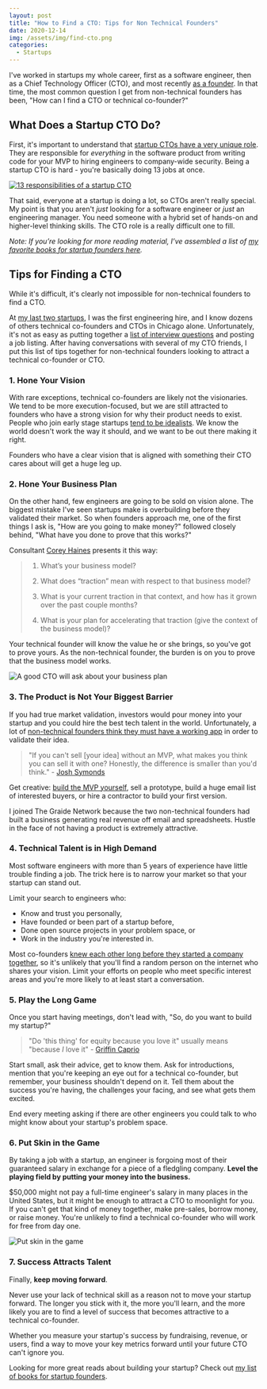 ```yaml
---
layout: post
title: "How to Find a CTO: Tips for Non Technical Founders"
date: 2020-12-14
img: /assets/img/find-cto.png
categories: 
  - Startups
---
```


<!-- ad-banner -->

I've worked in startups my whole career, first as a software engineer, then as a Chief Technology Officer (CTO), and most recently [as a founder](https://www.karllhughes.com/posts/cto-writer). In that time, the most common question I get from non-technical founders has been, "How can I find a CTO or technical co-founder?"

## What Does a Startup CTO Do?
First, it's important to understand that [startup CTOs have a very unique role](https://www.karllhughes.com/posts/roles-of-startup-cto). They are responsible for _everything_ in the software product from writing code for your MVP to hiring engineers to company-wide security. Being a startup CTO is hard - you're basically doing 13 jobs at once.

[![13 responsibilities of a startup CTO](https://i.imgur.com/qmBywUb.jpg)](https://www.karllhughes.com/posts/roles-of-startup-cto)

That said, everyone at a startup is doing a lot, so CTOs aren't really special. My point is that you aren't _just_ looking for a software engineer or _just_ an engineering manager. You need someone with a hybrid set of hands-on and higher-level thinking skills. The CTO role is a really difficult one to fill.

_Note: If you’re looking for more reading material, I’ve assembled a list of [my favorite books for startup founders here](https://www.karllhughes.com/posts/startup-books)._

## Tips for Finding a CTO
While it's difficult, it's clearly not impossible for non-technical founders to find a CTO.

At [my last two startups](/work/), I was the first engineering hire, and I know dozens of others technical co-founders and CTOs in Chicago alone. Unfortunately, it's not as easy as putting together a [list of interview questions](/posts/cto-interview-questions) and posting a job listing. After having conversations with several of my CTO friends, I put this list of tips together for non-technical founders looking to attract a technical co-founder or CTO.

<!-- ad-banner -->

### 1. Hone Your Vision

With rare exceptions, technical co-founders are likely not the visionaries. We tend to be more execution-focused, but we are still attracted to founders who have a strong vision for why their product needs to exist. People who join early stage startups [tend to be idealists](https://www.forbes.com/sites/85broads/2013/11/18/the-millennial-startup-revolution/#51b08ce7622d). We know the world doesn't work the way it should, and we want to be out there making it right.

Founders who have a clear vision that is aligned with something their CTO cares about will get a huge leg up.

### 2. Hone Your Business Plan

On the other hand, few engineers are going to be sold on vision alone. The biggest mistake I've seen startups make is overbuilding before they validated their market. So when founders approach me, one of the first things I ask is, "How are you going to make money?" followed closely behind, "What have you done to prove that this works?"

Consultant [Corey Haines](https://www.linkedin.com/in/coreyhaines/) presents it this way:

> 1) What’s your business model?
>
> 2) What does “traction” mean with respect to that business model?
>
> 3) What is your current traction in that context, and how has it grown over the past couple months?
>
> 4) What is your plan for accelerating that traction (give the context of the business model)?

Your technical founder will know the value he or she brings, so you've got to prove yours. As the non-technical founder, 
the burden is on you to prove that the business model works.

![A good CTO will ask about your business plan](https://i.imgur.com/wedrzaz.jpg)

### 3. The Product is Not Your Biggest Barrier

If you had true market validation, investors would pour money into your startup and you could hire
the best tech talent in the world. Unfortunately, a lot of [non-technical founders think they must have a working app](http://humbledmba.com/please-please-please-stop-asking-how-to-find) in order to validate their idea.

> "If you can't sell [your idea] without an MVP, what makes you think you can sell it with one? Honestly, the difference is smaller than you'd think." - [Josh Symonds](https://www.linkedin.com/in/joshsymonds/)

Get creative: [build the MVP yourself](https://www.karllhughes.com/posts/creating-a-tech-startup-without-a-developer), sell a prototype, build a huge email list of interested buyers, or hire a contractor to build your first version.

I joined The Graide Network because the two non-technical founders had built a business generating real revenue off email and spreadsheets. Hustle in the face of not having a product is extremely attractive.

### 4. Technical Talent is in High Demand

Most software engineers with more than 5 years of experience have little trouble finding a job. The trick here is to narrow your market so that your startup can stand out.

Limit your search to engineers who:

- Know and trust you personally,
- Have founded or been part of a startup before,
- Done open source projects in your problem space, or
- Work in the industry you're interested in.

Most co-founders [knew each other long before they started a company together](https://blog.close.com/the-secret-to-successful-and-lasting-co-founder-relationships/), so it's unlikely that you'll find a random person on the internet who shares your vision. Limit your efforts on people who meet specific interest areas and you're more likely to at least start a conversation.

### 5. Play the Long Game 

Once you start having meetings, don't lead with, "So, do you want to build my startup?"

> "Do 'this thing' for equity because you love it" usually means "because *I* love it" - [Griffin Caprio](https://www.linkedin.com/in/griffincaprio/)

Start small, ask their advice, get to know them. Ask for introductions, mention that you're keeping an eye out for a technical co-founder, but remember, your business shouldn't depend on it. Tell them about the success you're having, the challenges your facing, and see what gets them excited.

End every meeting asking if there are other engineers you could talk to who might know about your startup's problem space.

### 6. Put Skin in the Game

By taking a job with a startup, an engineer is forgoing most of their guaranteed salary in exchange for a piece of a fledgling company. **Level the playing field by putting your money into the business.**

$50,000 might not pay a full-time engineer's salary in many places in the United States, but it might be enough to attract a CTO to moonlight for you. If you can't get that kind of money together, make pre-sales, borrow money, or raise money. You're unlikely to find a technical co-founder who will work for free from day one.

![Put skin in the game](https://i.imgur.com/SIkXBf3.jpg)

### 7. Success Attracts Talent

Finally, **keep moving forward**.

Never use your lack of technical skill as a reason not to move your startup forward. The longer you stick with it, the more you'll learn, and the more likely you are to find a level of success that becomes attractive to a technical co-founder.

Whether you measure your startup's success by fundraising, revenue, or users, find a way to move your key metrics forward until your future CTO can't ignore you.

Looking for more great reads about building your startup? Check out [my list of books for startup founders](/posts/startup-books).
